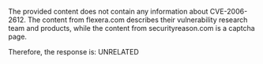 The provided content does not contain any information about CVE-2006-2612. The content from flexera.com describes their vulnerability research team and products, while the content from securityreason.com is a captcha page.

Therefore, the response is: UNRELATED